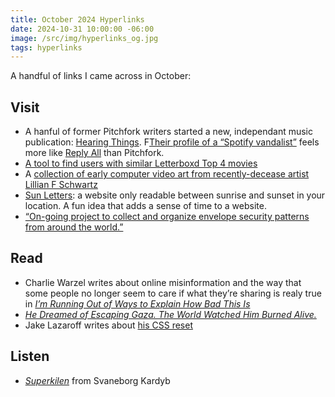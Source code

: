 ```yaml
---
title: October 2024 Hyperlinks
date: 2024-10-31 10:00:00 -06:00
image: /src/img/hyperlinks_og.jpg
tags: hyperlinks
---
```


A handful of links I came across in October:

## Visit

- A hanful of former Pitchfork writers started a new, independant music publication: [Hearing Things](https://www.hearingthings.co). F[Their profile of a “Spotify vandalist”](https://www.hearingthings.co/confessions-of-a-spotify-vandal/) feels more like [Reply All](https://gimletmedia.com/shows/reply-all/o2h8bx) than Pitchfork.
- [A tool to find users with similar Letterboxd Top 4 movies](https://letterboxd-besties.glitch.me/besties)
- A [collection of early computer video art from recently-decease artist Lillian F Schwartz](http://lillian.com/films/)
- [Sun Letters](https://mifsud.org/sun): a website only readable between sunrise and sunset in your location. A fun idea that adds a sense of time to a website.
- [“On-going project to collect and organize envelope security patterns from around the world.”](https://www.flickr.com/photos/josephking/albums/72157594547931731/with/397447508)

## Read
- Charlie Warzel writes about online misinformation and the way that some people no longer seem to care if what they’re sharing is realy true in [*I’m Running Out of Ways to Explain How Bad This Is*](https://www.theatlantic.com/technology/archive/2024/10/hurricane-milton-conspiracies-misinformation/680221/?gift=bQgJMMVzeo8RHHcE1_KM0QW0K3DKS019CAwkgCJs0j8&utm_source=copy-link&utm_medium=social&utm_campaign=share)
- [*He Dreamed of Escaping Gaza. The World Watched Him Burned Alive.*](https://www.nytimes.com/2024/10/20/world/middleeast/gaza-escape-burned.html?unlocked_article_code=1.VE4.ZyCJ.DcM1ltZrZj1T&smid=url-share)
- Jake Lazaroff writes about [his CSS reset](https://jakelazaroff.com/words/my-modern-css-reset/)

## Listen
- [*Superkilen*](https://svaneborgkardyb.bandcamp.com/album/superkilen) from Svaneborg Kardyb